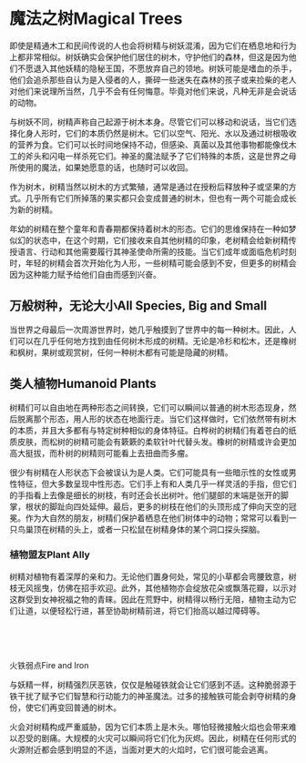 # 魔法之树Magical Trees 

即使是精通木工和民间传说的人也会将树精与树妖混淆，因为它们在栖息地和行为上都非常相似。树妖确实会保护他们居住的树木，守护他们的森林，但这是因为他们不愿退入其他妖精的隐秘王国，不愿放弃自己的领地。树妖可能是嗜血的杀手，他们会追杀那些自认为是入侵者的人，撕碎一些迷失在森林的孩子或来捡柴的老人对他们来说理所当然，几乎不会有任何悔意。毕竟对他们来说，凡种无非是会说话的动物。   

与树妖不同，树精声称自己起源于树木本身。尽管它们可以移动和说话，当它们选择化身人形时，它们的本质仍然是树木。它们以空气、阳光、水以及通过树根吸收的营养为食。它们可以长时间地保持不动，但感染、真菌以及其他事物都能像伐木工的斧头和闪电一样杀死它们。神圣的魔法赋予了它们特殊的本质，这是世界之母所使用的魔法，如果她愿意的话，也随时可以收回。  

作为树木，树精当然以树木的方式繁殖，通常是通过在授粉后释放种子或坚果的方式。几乎所有它们所掉落的果实都只会变成普通的树木，但也有一两个可能会成长为新的树精。  

年幼的树精在整个童年和青春期都保持着树木的形态。它们的思维保持在一种如梦似幻的状态中，在这个时期，它们接收来自其他树精的印象，老树精会给新树精传授语言、行动和其他需要履行其神圣使命所需的技能。当它们成年或面临危机时刻时，年轻的树精会首次开始化为人形，一些树精可能会感到不安，但更多的树精会因为这种能力赋予给他们自由而感到兴奋。

## 万般树种，无论大小All Species, Big and Small 

当世界之母最后一次周游世界时，她几乎触摸到了世界中的每一种树木。因此，人们可以在几乎任何地方找到由任何树木形成的树精。无论是冷杉和松木，还是橡树和枫树，果树或观赏树，任何一种树木都有可能是隐藏的树精。

## 类人植物Humanoid Plants 

树精们可以自由地在两种形态之间转换，它们可以瞬间以普通的树木形态现身，然后脱离那个形态，用人形的状态在地面行走。当它们这样做时，它们依然带有树木的本质，并且大多都有与特定树种相似的身体特征。白桦树的树精们有着苍白的纸质皮肤，而松树的树精可能会有簌簌的柔软针叶代替头发。橡树的树精或许会更加高大挺拔，而朴树的树精则可能看上去扭曲而多瘤。  

很少有树精在人形状态下会被误认为是人类。它们可能具有一些暗示性的女性或男性特征，但大多数呈现中性形态。它们手上有和人类几乎一样灵活的手指，但它们的手指看上去像是细长的树枝，有时还会长出树叶。他们腿部的末端是张开的脚掌，根状的脚趾向四处延伸。最后，更多的树枝在他们的头顶形成了伸向天空的冠冕。作为大自然的朋友，树精们保护着栖息在他们树体中的动物；常常可以看到一只鸟巢顶在树精的头上，或者一只松鼠在树精身体的某个洞口探头探脑。

### 植物盟友Plant Ally

树精对植物有着深厚的亲和力。无论他们置身何处，常见的小草都会弯腰致意，树枝无风摇曳，仿佛在招手欢迎。此外，其他植物亦会绽放花朵或飘落花瓣，以示对这群受到女神祝福之物的青睐。因此在荒野中，树精得以畅行无阻，植物主动为它们让道，以便轻松行进，甚至协助树精前进，将它们抬高以越过障碍等。

 

 

火铁弱点Fire and Iron

与妖精一样，树精强烈厌恶铁，仅仅是触碰铁就会让它们感到不适。这种脆弱源于铁干扰了赋予它们智慧和行动能力的神圣魔法。过多的接触铁可能会剥夺树精的身份，使它们再变回普通的树木。  

火会对树精构成严重威胁，因为它们本质上是木头。哪怕轻微接触火焰也会带来难以忍受的剧痛。大规模的火灾可以瞬间将它们化为灰烬。因此，树精在任何形式的火源附近都会感到明显的不适，当面对更大的火焰时，它们很可能会逃离。
